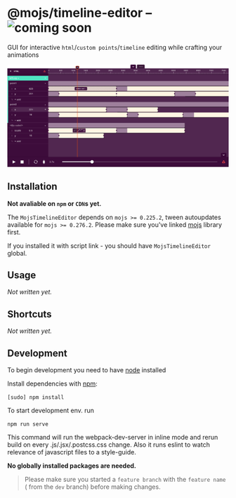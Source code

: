 # @mojs/timeline-editor – ![coming soon](https://img.shields.io/badge/not-published-inactive)

GUI for interactive `html`/`custom points`/`timeline` editing while crafting your animations

![@mojs/timeline-editor](logo.png "@mojs/timeline-editor")

## Installation

**Not avaliable on `npm` or `CDN`s yet.**

The `MojsTimelineEditor` depends on `mojs >= 0.225.2`, tween autoupdates available for `mojs >= 0.276.2`. Please make sure you've linked [mojs](https://github.com/mojs/mojs) library first.

If you installed it with script link - you should have `MojsTimelineEditor` global.

## Usage

*Not written yet.*

## Shortcuts

*Not written yet.*

## Development

To begin development you need to have [node](https://nodejs.org/en/download/) installed

Install dependencies with [npm](https://www.npmjs.com/):

```
[sudo] npm install
```

To start development env. run

```
npm run serve
```

This command will run the webpack-dev-server in inline mode and rerun build on every .js/.jsx/.postcss.css change.
Also it runs eslint to watch relevance of javascript files to a style-guide.

**No globally installed packages are needed.**

> Please make sure you started a `feature branch` with the `feature name` ( from the `dev` branch) before making changes.
